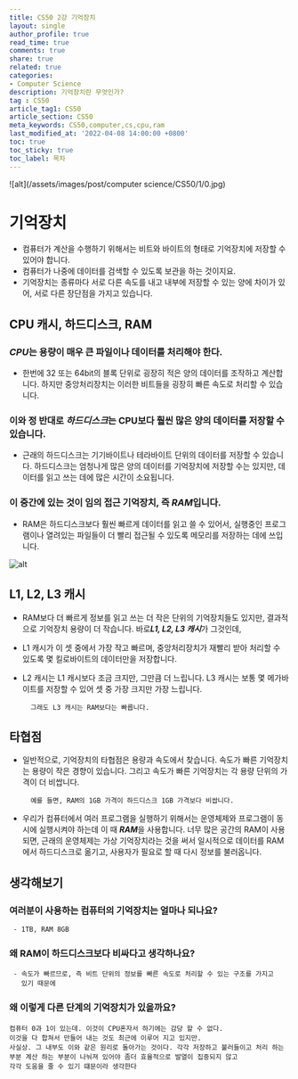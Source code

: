 ```yaml
---
title: CS50 2강 기억장치
layout: single
author_profile: true
read_time: true
comments: true
share: true
related: true
categories:
- Computer Science
description: 기억장치란 무엇인가?
tag : CS50
article_tag1: CS50
article_section: CS50
meta_keywords: CS50,computer,cs,cpu,ram
last_modified_at: '2022-04-08 14:00:00 +0800'
toc: true
toc_sticky: true
toc_label: 목차
---
```


![alt](/assets/images/post/computer science/CS50/1/0.jpg)

기억장치
=======
- 컴퓨터가 계산을 수행하기 위해서는 비트와 바이트의 형태로 기억장치에 저장할 수 있어야
  합니다. 
- 컴퓨터가 나중에 데이터를 검색할 수 있도록 보관을 하는 것이지요. 
- 기억장치는 종류마다 서로 다른 속도를 내고 내부에 저장할 수 있는 양에 차이가 있어, 
  서로 다른 장단점을 가지고 있습니다.

## CPU 캐시, 하드디스크, RAM

### ***CPU***는 용량이 매우 큰 파일이나 데이터를 처리해야 한다. 
  - 한번에 32 또는 64bit의 블록 단위로 굉장히 적은 양의 데이터를 조작하고 계산합니다. 
    하지만 중앙처리장치는 이러한 비트들을 굉장히 빠른 속도로 처리할 수 있습니다.

### 이와 정 반대로 ***하드디스크***는 CPU보다 훨씬 많은 양의 데이터를 저장할 수 있습니다. 
  - 근래의 하드디스크는 기기바이트나 테라바이트 단위의 데이터를 저장할 수 있습니다.
    하드디스크는 엄청나게 많은 양의 데이터를 기억장치에 저장할 수는 있지만, 
    데이터를 읽고 쓰는 데에 많은 시간이 소요됩니다.

### 이 중간에 있는 것이 임의 접근 기억장치, 즉 ***RAM***입니다. 
  - RAM은 하드디스크보다 훨씬 빠르게 데이터를 읽고 쓸 수 있어서, 실행중인 프로그램이나
    열려있는 파일들이 더 빨리 접근될 수 있도록 메모리를 저장하는 데에 쓰입니다.

![alt](https://cphinf.pstatic.net/mooc/20170719_78/1500447827164ht9MM_PNG/1.3_-01.png?type=w760)

## L1, L2, L3 캐시
- RAM보다 더 빠르게 정보를 읽고 쓰는 더 작은 단위의 기억장치들도 있지만, 결과적으로 기억장치
  용량이 더 작습니다. 바로***L1, L2, L3 캐시***가 그것인데, 
-  L1 캐시가 이 셋 중에서 가장 작고 빠르며, 중앙처리장치가 재빨리 받아 처리할 수 있도록 몇
  킬로바이트의 데이터만을 저장합니다. 
- L2 캐시는 L1 캐시보다 조금 크지만, 그만큼 더 느립니다. L3 캐시는 보통 몇 메가바이트를 
  저장할 수 있어 셋 중 가장 크지만 가장 느립니다. 

        그래도 L3 캐시는 RAM보다는 빠릅니다.  

## 타협점
- 일반적으로, 기억장치의 타협점은 용량과 속도에서 찾습니다. 
  속도가 빠른 기억장치는 용량이 작은 경향이 있습니다. 
  그리고 속도가 빠른 기억장치는 각 용량 단위의 가격이 더 비쌉니다. 

        예를 들면, RAM의 1GB 가격이 하드디스크 1GB 가격보다 비쌉니다.

- 우리가 컴퓨터에서 여러 프로그램을 실행하기 위해서는 운영체제와 프로그램이 동시에 실행시켜야
  하는데 이 때 ***RAM***을 사용합니다. 너무 많은 공간의 RAM이 사용되면, 
  근래의 운영체제는 가상 기억장치라는 것을 써서 일시적으로 데이터를 RAM에서 하드디스크로 
  옮기고, 사용자가 필요로 할 때 다시 정보를 불러옵니다.

## 생각해보기
### 여러분이 사용하는 컴퓨터의 기억장치는 얼마나 되나요?
     - 1TB, RAM 8GB

### 왜 RAM이 하드디스크보다 비싸다고 생각하나요?
     - 속도가 빠르므로, 즉 비트 단위의 정보를 빠른 속도로 처리할 수 있는 구조를 가지고 
       있기 때문에


### 왜 이렇게 다른 단계의 기억장치가 있을까요?
    컴퓨터 0과 1이 있는데. 이것이 CPU혼자서 하기에는 감당 할 수 없다. 
    이것을 다 합쳐서 만들어 내는 것도 최근에 이루어 지고 있지만. 
    사실상. 그 내부도 이와 같은 원리로 돌아가는 것이다. 각각 저장하고 불러들이고 처리 하는
    부분 계산 하는 부분이 나눠져 있어야 좀더 효율적으로 발열이 집중되지 않고 
    각각 도움을 줄 수 있기 떄문이라 생각한다
    